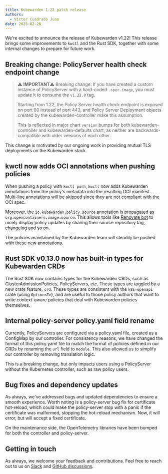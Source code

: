 ```yaml
---
title: Kubewarden 1.22 patch release
authors:
  - Víctor Cuadrado Juan
date: 2025-02-26
---
```


We're excited to announce the release of Kubewarden v1.22! This release
brings some improvements to `kwctl` and the Rust SDK, together with some
internal changes to prepare for future work.

## Breaking change: PolicyServer health check endpoint change

> ⚠️ **IMPORTANT**⚠️
> Breaking change: If you have created a custom instance of PolicyServer with a
> hard-coded `.spec.image`, you must update it to consume the `v1.22.0` tag.
>
> Starting from 1.22, the Policy Server health check endpoint is exposed on port
> 80 instead of port 443, and Policy Server Deployment objects created by the
> kubewarden-controller make this assumption.
>
> This is reflected in major chart `version` bumps for both
> kubewarden-controller and kubewarden-defaults chart,
> as neither are backwards-compatible with older versions of each other.

This change is motivated by our ongoing work in providing mutual TLS
deployments on the Kubewarden stack.

## kwctl now adds OCI annotations when pushing policies

When pushing a policy with `kwctl push`, `kwctl` now adds Kubewarden
annotations from the policy's metadata into the resulting OCI manifest.
Multi-line annotations will be skipped since they are not compliant with the
OCI spec.

Moreover, the `io.kubewarden.policy.source` annotation is propagated as
`org.opencontainers.image.source`. This allows tools like [Renovate
bot](https://docs.renovatebot.com/modules/datasource/docker/#description) to
nicely display policy updates by sharing their source repository tag, changelog
and so on.

The policies maintained by the Kubewarden team will steadily be pushed with
these new annotations.

## Rust SDK v0.13.0 now has built-in types for Kubewarden CRDs

The Rust SDK now contains types for the Kubewarden CRDs, such as
ClusterAdmissionPolicies, PolicyServers, etc. These types are toggled by a new
crate feature, `crd`. These types are consistent with the `k8s-openapi` crate
(using `Option<T>`), and are useful to those policy authors that want to write
context-aware policies that deal with Kubewarden policies themselves.

## Internal policy-server policy.yaml field rename

Currently, PolicyServers are configured via a policy.yaml file, created as a
ConfigMap by our controller. For consistency reasons, we have changed the
format of this policy.yaml file to match the format of policies defined in our
CRDs by renaming the `url` field to `module`. This also allowed us to simplify
our controller by removing translation logic.

This is a breaking change, but only impacts users using a PolicyServer without
the Kubernetes controller, such as raw policy users.

## Bug fixes and dependency updates

As always, we've addressed bugs and updated dependencies to ensure a smooth experience.
Worth noting is a policy-server bug fix for certificate hot-reload, which could
make the policy-server stop with a panic if the certificate was malformed,
stopping the hot-reload mechanism. Now, it will error, but will accept a fixed
certificate.

On the maintenance side, the OpenTelemetry libraries have been bumped for both
the controller and policy-server.

## Getting in touch

As always, we welcome your feedback and contributions. Feel free to reach out
to us on [Slack](https://kubernetes.slack.com/?redir=%2Fmessages%2Fkubewarden)
and [GitHub discussions](https://github.com/orgs/kubewarden/discussions).
